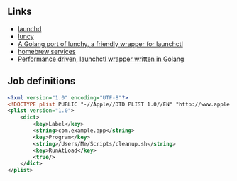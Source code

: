 Links
---
- [launchd](http://launchd.info/)
- [luncy](https://github.com/eddiezane/lunchy)
- [A Golang port of lunchy, a friendly wrapper for launchctl](https://github.com/bennylope/houston)
- [homebrew services](https://github.com/AdamEdgett/homebrew-services)
- [Performance driven, launchctl wrapper written in Golang](https://github.com/kkirsche/launchy)

Job definitions
---
```xml
<?xml version="1.0" encoding="UTF-8"?>
<!DOCTYPE plist PUBLIC "-//Apple//DTD PLIST 1.0//EN" "http://www.apple.com/DTDs/PropertyList-1.0.dtd">
<plist version="1.0">
	<dict>
		<key>Label</key>
		<string>com.example.app</string>
		<key>Program</key>
		<string>/Users/Me/Scripts/cleanup.sh</string>
		<key>RunAtLoad</key>
		<true/>
	</dict>
</plist>
```

